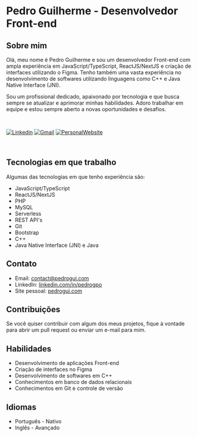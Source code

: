 # Pedro Guilherme - Desenvolvedor Front-end

## Sobre mim

Olá, meu nome é Pedro Guilherme e sou um desenvolvedor Front-end com ampla experiência em JavaScript/TypeScript, ReactJS/NextJS e criação de interfaces utilizando o Figma. Tenho também uma vasta experiência no desenvolvimento de softwares utilizando linguagens como C++ e Java Native Interface (JNI).

Sou um profissional dedicado, apaixonado por tecnologia e que busca sempre se atualizar e aprimorar minhas habilidades. Adoro trabalhar em equipe e estou sempre aberto a novas oportunidades e desafios.

&#8199; &numsp;

<!-- Your badges -->
[![Linkedin](https://img.shields.io/badge/-Linkedin-blue?style=for-the-badge&logo=Linkedin&logoColor=white)](https://www.linkedin.com/in/pedrogpo)
[![Gmail](https://img.shields.io/badge/Gmail-D14836?style=for-the-badge&logo=gmail&logoColor=white)](mailto:contact@pedrogui.com)
[![PersonalWebsite](https://img.shields.io/badge/Personal_website-0078D7?style=for-the-badge&logo=Microsoft-edge&logoColor=white)](https://pedrogui.com)

&#8199; &numsp;

## Tecnologias em que trabalho

Algumas das tecnologias em que tenho experiência são:

- JavaScript/TypeScript
- ReactJS/NextJS
- PHP
- MySQL
- Serverless
- REST API's
- Git
- Bootstrap
- C++
- Java Native Interface (JNI) e Java

## Contato

- Email: contact@pedrogui.com
- LinkedIn: [linkedin.com/in/pedrogpo](https://www.linkedin.com/in/pedrogpo/)
- Site pessoal: [pedrogui.com](https://pedrogui.com)

## Contribuições

Se você quiser contribuir com algum dos meus projetos, fique à vontade para abrir um pull request ou enviar um e-mail para mim.

## Habilidades

- Desenvolvimento de aplicações Front-end
- Criação de interfaces no Figma
- Desenvolvimento de softwares em C++
- Conhecimentos em banco de dados relacionais
- Conhecimentos em Git e controle de versão

## Idiomas

- Português - Nativo
- Inglês - Avançado
